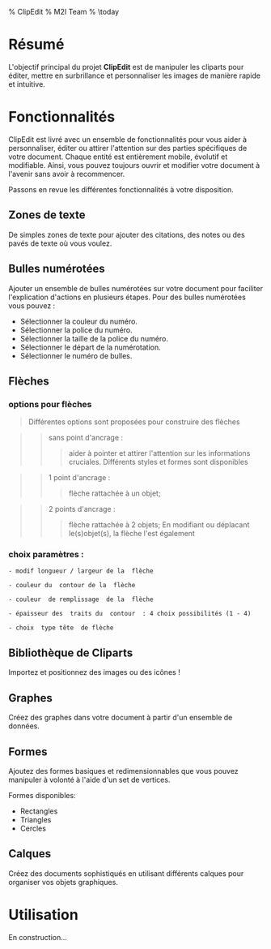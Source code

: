 % ClipEdit
% M2I Team
% \today

# Résumé

L'objectif principal du projet **ClipEdit** est de manipuler les cliparts pour éditer, mettre en surbrillance et personnaliser les images de manière rapide et intuitive.

# Fonctionnalités

ClipEdit est livré avec un ensemble de fonctionnalités pour vous aider à personnaliser, éditer ou attirer l'attention sur des parties spécifiques de votre document. Chaque entité est entièrement mobile, évolutif et modifiable. Ainsi, vous pouvez toujours ouvrir et modifier votre document à l'avenir sans avoir à recommencer.

Passons en revue les différentes fonctionnalités à votre disposition.

## Zones de texte

De simples zones de texte  pour ajouter des citations, des notes ou des pavés de texte où vous voulez.

## Bulles numérotées

Ajouter un ensemble de bulles numérotées sur votre document pour faciliter l'explication d'actions en plusieurs étapes.
Pour des bulles numérotées vous pouvez :
- Sélectionner la couleur du numéro.
- Sélectionner la police du numéro.
- Sélectionner la taille de la police du numéro. 
- Sélectionner le départ de la numérotation.
- Sélectionner le numéro de bulles.

## Flèches

###  options pour flèches 

> Différentes options sont  proposées pour  construire  des flèches

>> sans point d'ancrage : 
>>>aider à pointer et attirer l'attention sur les informations cruciales. Différents styles et formes sont disponibles

>> 1 point d'ancrage  : 
>>>flèche  rattachée à un objet;


>> 2 points d'ancrage : 
>>>flèche  rattachée à 2 objets;
En modifiant ou déplacant  le(s)objet(s), la flèche  l'est  également
 


### choix  paramètres :

	- modif longueur / largeur de la  flèche   
      
	- couleur du  contour de la  flèche  
      
	- couleur  de remplissage  de la  flèche
         
	- épaisseur des  traits du  contour  : 4 choix possibilités (1 - 4)
       
	- choix  type tête  de flèche 
           

## Bibliothèque de Cliparts

Importez et positionnez des images ou des icônes !

## Graphes

Créez des graphes dans votre document à partir d'un ensemble de données.

## Formes

Ajoutez des formes basiques et redimensionnables que vous pouvez manipuler à volonté à l'aide d'un set de vertices.

Formes disponibles:

* Rectangles
* Triangles
* Cercles

## Calques

Créez des documents sophistiqués en utilisant différents calques pour organiser vos objets graphiques.

# Utilisation

En construction...

